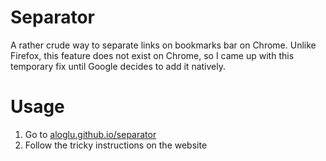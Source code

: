 # Separator

A rather crude way to separate links on bookmarks bar on Chrome. Unlike Firefox, this feature does not exist on Chrome, so I came up with this temporary fix until Google decides to add it natively.

# Usage

1. Go to [aloglu.github.io/separator](https://aloglu.github.io/separator)
2. Follow the tricky instructions on the website